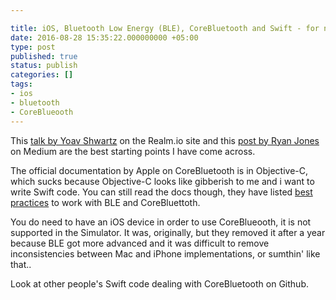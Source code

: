 ```yaml
---

title: iOS, Bluetooth Low Energy (BLE), CoreBluetooth and Swift - for noobs
date: 2016-08-28 15:35:22.000000000 +05:00
type: post
published: true
status: publish
categories: []
tags:
- ios
- bluetooth
- CoreBlueooth
---
```


This [talk by Yoav Shwartz](https://realm.io/news/yoav-schwartz-corebluetooth-peripherals/) on the Realm.io site and this [post by Ryan Jones](https://medium.com/@ryanjjones10/how-to-set-up-ble-with-swift-2-2-34bb6f209de2) on Medium are the best starting points I have come across. 

The official documentation by Apple on CoreBluetooth is in Objective-C, which sucks because Objective-C looks like gibberish to me and i want to write Swift code. You can still read the docs though, they have listed [best practices](https://developer.apple.com/library/ios/documentation/NetworkingInternetWeb/Conceptual/CoreBluetooth_concepts/BestPracticesForInteractingWithARemotePeripheralDevice/BestPracticesForInteractingWithARemotePeripheralDevice.html) to work with BLE and CoreBluettoth.

You do need to have an iOS device in order to use CoreBlueooth, it is not supported in the Simulator. It was, originally, but they removed it after a year because BLE got more advanced and it was difficult to remove inconsistencies between Mac and iPhone implementations, or sumthin' like that..

Look at other people's Swift code dealing with CoreBluetooth on Github.
